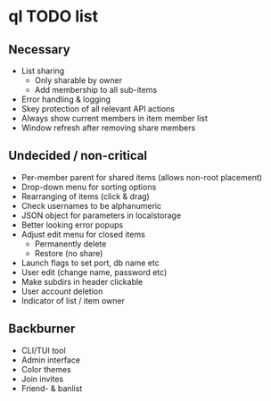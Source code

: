 # ql TODO list

## Necessary
* List sharing
    - Only sharable by owner
    - Add membership to all sub-items
* Error handling & logging
* Skey protection of all relevant API actions
* Always show current members in item member list
* Window refresh after removing share members

## Undecided / non-critical
* Per-member parent for shared items (allows non-root placement)
* Drop-down menu for sorting options
* Rearranging of items (click & drag)
* Check usernames to be alphanumeric
* JSON object for parameters in localstorage
* Better looking error popups
* Adjust edit menu for closed items
    - Permanently delete
    - Restore
    (no share)
* Launch flags to set port, db name etc
* User edit (change name, password etc)
* Make subdirs in header clickable
* User account deletion
* Indicator of list / item owner

## Backburner
* CLI/TUI tool
* Admin interface
* Color themes
* Join invites
* Friend- & banlist

